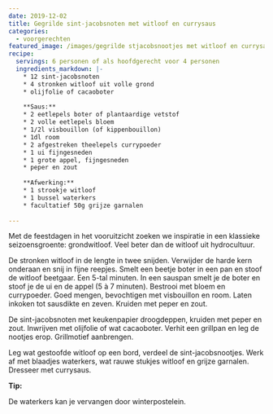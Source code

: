 ```yaml
---
date: 2019-12-02
title: Gegrilde sint-jacobsnoten met witloof en currysaus
categories:
  - voorgerechten
featured_image: /images/gegrilde stjacobsnootjes met witloof en currysaus1200.jpg
recipe:
  servings: 6 personen of als hoofdgerecht voor 4 personen 
  ingredients_markdown: |-
    * 12 sint-jacobsnoten
    * 4 stronken witloof uit volle grond
    * olijfolie of cacaoboter
 
    **Saus:**
    * 2 eetlepels boter of plantaardige vetstof
    * 2 volle eetlepels bloem
    * 1/2l visbouillon (of kippenbouillon)
    * 1dl room
    * 2 afgestreken theelepels currypoeder
    * 1 ui fijngesneden
    * 1 grote appel, fijngesneden
    * peper en zout
   
    **Afwerking:**
    * 1 strookje witloof
    * 1 bussel waterkers
    * facultatief 50g grijze garnalen
  
---
```

Met de feestdagen in het vooruitzicht zoeken we inspiratie in een klassieke seizoensgroente: grondwitloof. Veel beter dan de witloof uit hydrocultuur.

<!--more-->

De stronken witloof in de lengte in twee snijden. Verwijder de harde kern onderaan en snij in fijne reepjes.
Smelt een beetje boter in een pan en stoof de witloof beetgaar. Een 5-tal minuten.
In een sauspan smelt je de boter en stoof je de ui en de appel (5 à 7 minuten).
Bestrooi met bloem en currypoeder.
Goed mengen, bevochtigen met visbouillon en room.
Laten inkoken tot sausdikte en zeven.
Kruiden met peper en zout.

De sint-jacobsnoten met keukenpapier droogdeppen, kruiden met peper en zout. Inwrijven met olijfolie of wat cacaoboter. Verhit een grillpan en leg de nootjes erop. Grillmotief aanbrengen.

Leg wat gestoofde witloof op een bord, verdeel de sint-jacobsnootjes.
Werk af met blaadjes waterkers, wat rauwe stukjes witloof en grijze garnalen.
Dresseer met currysaus.


<b>Tip: </b>

De waterkers kan je vervangen door winterpostelein.



